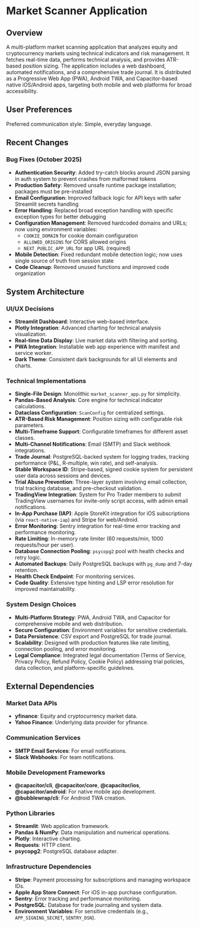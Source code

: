# Market Scanner Application

## Overview
A multi-platform market scanning application that analyzes equity and cryptocurrency markets using technical indicators and risk management. It fetches real-time data, performs technical analysis, and provides ATR-based position sizing. The application includes a web dashboard, automated notifications, and a comprehensive trade journal. It is distributed as a Progressive Web App (PWA), Android TWA, and Capacitor-based native iOS/Android apps, targeting both mobile and web platforms for broad accessibility.

## User Preferences
Preferred communication style: Simple, everyday language.

## Recent Changes

### Bug Fixes (October 2025)
- **Authentication Security**: Added try-catch blocks around JSON parsing in auth system to prevent crashes from malformed tokens
- **Production Safety**: Removed unsafe runtime package installation; packages must be pre-installed
- **Email Configuration**: Improved fallback logic for API keys with safer Streamlit secrets handling
- **Error Handling**: Replaced broad exception handling with specific exception types for better debugging
- **Configuration Management**: Removed hardcoded domains and URLs; now using environment variables:
  - `COOKIE_DOMAIN` for cookie domain configuration
  - `ALLOWED_ORIGINS` for CORS allowed origins
  - `NEXT_PUBLIC_APP_URL` for app URL (required)
- **Mobile Detection**: Fixed redundant mobile detection logic; now uses single source of truth from session state
- **Code Cleanup**: Removed unused functions and improved code organization

## System Architecture

### UI/UX Decisions
- **Streamlit Dashboard**: Interactive web-based interface.
- **Plotly Integration**: Advanced charting for technical analysis visualization.
- **Real-time Data Display**: Live market data with filtering and sorting.
- **PWA Integration**: Installable web app experience with manifest and service worker.
- **Dark Theme**: Consistent dark backgrounds for all UI elements and charts.

### Technical Implementations
- **Single-File Design**: Monolithic `market_scanner_app.py` for simplicity.
- **Pandas-Based Analysis**: Core engine for technical indicator calculations.
- **Dataclass Configuration**: `ScanConfig` for centralized settings.
- **ATR-Based Risk Management**: Position sizing with configurable risk parameters.
- **Multi-Timeframe Support**: Configurable timeframes for different asset classes.
- **Multi-Channel Notifications**: Email (SMTP) and Slack webhook integrations.
- **Trade Journal**: PostgreSQL-backed system for logging trades, tracking performance (P&L, R-multiple, win rate), and self-analysis.
- **Stable Workspace ID**: Stripe-based, signed cookie system for persistent user data across sessions and devices.
- **Trial Abuse Prevention**: Three-layer system involving email collection, trial tracking database, and pre-checkout validation.
- **TradingView Integration**: System for Pro Trader members to submit TradingView usernames for invite-only script access, with admin email notifications.
- **In-App Purchase (IAP)**: Apple StoreKit integration for iOS subscriptions (via `react-native-iap`) and Stripe for web/Android.
- **Error Monitoring**: Sentry integration for real-time error tracking and performance monitoring.
- **Rate Limiting**: In-memory rate limiter (60 requests/min, 1000 requests/hour per user).
- **Database Connection Pooling**: `psycopg2` pool with health checks and retry logic.
- **Automated Backups**: Daily PostgreSQL backups with `pg_dump` and 7-day retention.
- **Health Check Endpoint**: For monitoring services.
- **Code Quality**: Extensive type hinting and LSP error resolution for improved maintainability.

### System Design Choices
- **Multi-Platform Strategy**: PWA, Android TWA, and Capacitor for comprehensive mobile and web distribution.
- **Secure Configuration**: Environment variables for sensitive credentials.
- **Data Persistence**: CSV export and PostgreSQL for trade journal.
- **Scalability**: Designed with production features like rate limiting, connection pooling, and error monitoring.
- **Legal Compliance**: Integrated legal documentation (Terms of Service, Privacy Policy, Refund Policy, Cookie Policy) addressing trial policies, data collection, and platform-specific guidelines.

## External Dependencies

### Market Data APIs
- **yfinance**: Equity and cryptocurrency market data.
- **Yahoo Finance**: Underlying data provider for yfinance.

### Communication Services
- **SMTP Email Services**: For email notifications.
- **Slack Webhooks**: For team notifications.

### Mobile Development Frameworks
- **@capacitor/cli**, **@capacitor/core**, **@capacitor/ios**, **@capacitor/android**: For native mobile app development.
- **@bubblewrap/cli**: For Android TWA creation.

### Python Libraries
- **Streamlit**: Web application framework.
- **Pandas & NumPy**: Data manipulation and numerical operations.
- **Plotly**: Interactive charting.
- **Requests**: HTTP client.
- **psycopg2**: PostgreSQL database adapter.

### Infrastructure Dependencies
- **Stripe**: Payment processing for subscriptions and managing workspace IDs.
- **Apple App Store Connect**: For iOS in-app purchase configuration.
- **Sentry**: Error tracking and performance monitoring.
- **PostgreSQL**: Database for trade journaling and system data.
- **Environment Variables**: For sensitive credentials (e.g., `APP_SIGNING_SECRET`, `SENTRY_DSN`).